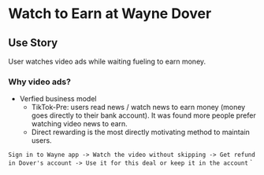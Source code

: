 # Watch to Earn at Wayne Dover

## Use Story

User watches video ads while waiting fueling to earn money.

### Why video ads?

- Verfied business model 
    - TikTok-Pre: users read news / watch news to earn money (money goes directly to their bank account). It was found more people prefer watching video news to earn.
    - Direct rewarding is the most directly motivating method to maintain users. 
    
`Sign in to Wayne app -> Watch the video without skipping -> Get refund in Dover's account -> Use it for this deal or keep it in the account`
`
